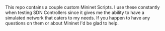 This repo contains a couple custom Mininet Scripts. I use these constantly when testing SDN Controllers since it gives me the ability to have a simulated network that caters to my needs. If you happen to have any questions on them or about Mininet I'd be glad to help.
